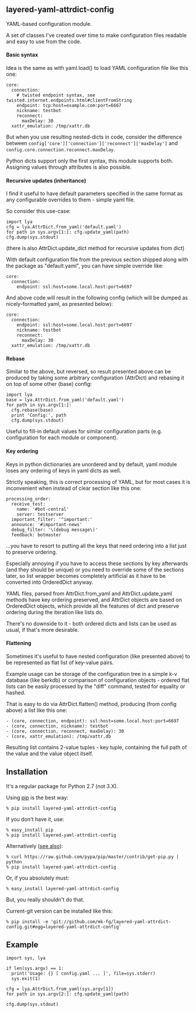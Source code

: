 layered-yaml-attrdict-config
--------------------

YAML-based configuration module.

A set of classes I've created over time to make configuration files readable and
easy to use from the code.


#### Basic syntax

Idea is the same as with yaml.load() to load YAML configuration file like this
one:

	core:
	  connection:
	    # twisted endpoint syntax, see twisted.internet.endpoints.html#clientFromString
	    endpoint: tcp:host=example.com:port=6667
	    nickname: testbot
	    reconnect:
	      maxDelay: 30
	  xattr_emulation: /tmp/xattr.db

But when you use resulting nested-dicts in code, consider the difference between
`config['core']['connection']['reconnect']['maxDelay']` and
`config.core.connection.reconnect.maxDelay`.

Python dicts support only the first syntax, this module supports both.
Assigning values through attributes is also possible.


#### Recursive updates (inheritance)

I find it useful to have default parameters specified in the same format as any
configurable overrides to them - simple yaml file.

So consider this use-case:

	import lya
	cfg = lya.AttrDict.from_yaml('default.yaml')
	for path in sys.argv[1:]: cfg.update_yaml(path)
	cfg.dump(sys.stdout)

(there is also AttrDict.update_dict method for recursive updates from dict)

With default configuration file from the previous section shipped along with the
package as "default.yaml", you can have simple override like:

	core:
	  connection:
	    endpoint: ssl:host=some.local.host:port=6697

And above code will result in the following config (which will be dumped as
nicely-formatted yaml, as presented below):

	core:
	  connection:
	    endpoint: ssl:host=some.local.host:port=6697
	    nickname: testbot
	    reconnect:
	      maxDelay: 30
	  xattr_emulation: /tmp/xattr.db


#### Rebase

Similar to the above, but reversed, so result presented above can be produced by
taking some arbitrary configuration (AttrDict) and rebasing it on top of some
other (base) config:

	import lya
	base = lya.AttrDict.from_yaml('default.yaml')
	for path in sys.argv[1:]:
	  cfg.rebase(base)
	  print 'Config:', path
	  cfg.dump(sys.stdout)

Useful to fill-in default values for similar configuration parts
(e.g. configuration for each module or component).


#### Key ordering

Keys in python dictionaries are unordered and by default, yaml module loses any
ordering of keys in yaml dicts as well.

Strictly speaking, this is correct processing of YAML, but for most cases it is
inconvenient when instead of clear section like this one:

	processing_order:
	  receive_test:
	    name: '#bot-central'
	    server: testserver
	  important_filter: '^important:'
	  announce: '#important-news'
	  debug_filter: '\(debug message\)'
	  feedback: botmaster

...you have to resort to putting all the keys that need ordering into a list
just to preserve ordering.

Especially annoying if you have to access these sections by key afterwards (and
they should be unique) or you need to override some of the sections later, so
list wrapper becomes completely artificial as it have to be converted into
OrderedDict anyway.

YAML files, parsed from AttrDict.from_yaml and AttrDict.update_yaml methods have
key ordering preserved, and AttrDict objects are based on OrderedDict objects,
which provide all the features of dict and preserve ordering during the
iteration like lists do.

There's no downside to it - both ordered dicts and lists can be used as usual,
if that's more desirable.


#### Flattening

Sometimes it's useful to have nested configuration (like presented above) to be
represented as flat list of key-value pairs.

Example usage can be storage of the configuration tree in a simple k-v database
(like berkdb) or comparison of configuration objects - ordered flat lists can be
easily processed by the "diff" command, tested for equality or hashed.

That is easy to do via AttrDict.flatten() method, producing (from config above)
a list like this one:

	- (core, connection, endpoint): ssl:host=some.local.host:port=6697
	- (core, connection, nickname): testbot
	- (core, connection, reconnect, maxDelay): 30
	- (core, xattr_emulation): /tmp/xattr.db

Resulting list contains 2-value tuples - key tuple, containing the full path of
the value and the value object itself.



Installation
--------------------

It's a regular package for Python 2.7 (not 3.X).

Using [pip](http://pip-installer.org/) is the best way:

	% pip install layered-yaml-attrdict-config

If you don't have it, use:

	% easy_install pip
	% pip install layered-yaml-attrdict-config

Alternatively ([see
also](http://www.pip-installer.org/en/latest/installing.html)):

	% curl https://raw.github.com/pypa/pip/master/contrib/get-pip.py | python
	% pip install layered-yaml-attrdict-config

Or, if you absolutely must:

	% easy_install layered-yaml-attrdict-config

But, you really shouldn't do that.

Current-git version can be installed like this:

	% pip install -e 'git://github.com/mk-fg/layered-yaml-attrdict-config.git#egg=layered-yaml-attrdict-config'


Example
--------------------

	import sys, lya

	if len(sys.argv) == 1:
	  print('Usage: {} [ config.yaml ... ]', file=sys.stderr)
	  sys.exit(1)

	cfg = lya.AttrDict.from_yaml(sys.argv[1])
	for path in sys.argv[2:]: cfg.update_yaml(path)

	cfg.dump(sys.stdout)
